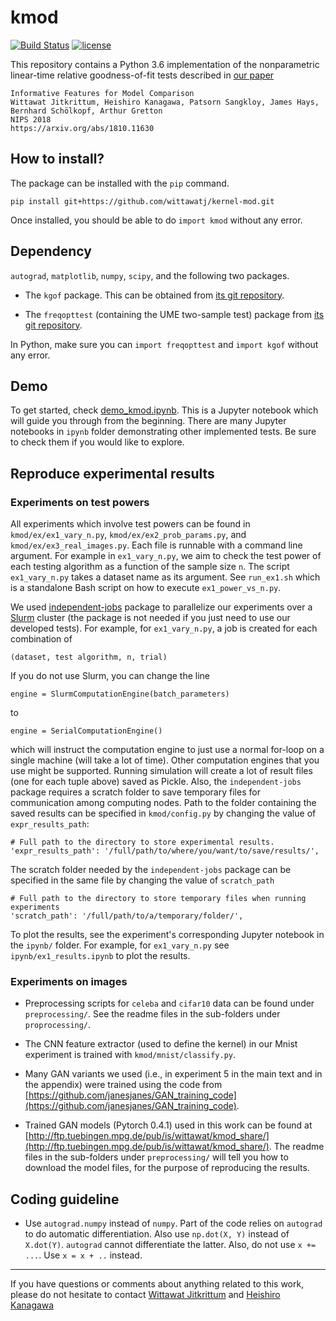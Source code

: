 # kmod

[![Build Status](https://travis-ci.com/wittawatj/kmod.svg?token=yWUaYGwontVUwf9G8fLY&branch=master)](https://travis-ci.com/wittawatj/kmod)
[![license](https://img.shields.io/github/license/mashape/apistatus.svg)](https://github.com/wittawatj/kernel-mod/blob/master/LICENSE)

This repository contains a Python 3.6 implementation of the nonparametric
linear-time relative goodness-of-fit tests described in [our paper](https://arxiv.org/abs/1810.11630)

    Informative Features for Model Comparison
    Wittawat Jitkrittum, Heishiro Kanagawa, Patsorn Sangkloy, James Hays, Bernhard Schölkopf, Arthur Gretton
    NIPS 2018
    https://arxiv.org/abs/1810.11630

## How to install?

The package can be installed with the `pip` command.

    pip install git+https://github.com/wittawatj/kernel-mod.git

Once installed, you should be able to do `import kmod` without any error.


## Dependency

`autograd`, `matplotlib`, `numpy`, `scipy`, and the following two packages.

* The `kgof` package. This can be obtained from [its git
  repository](https://github.com/wittawatj/kernel-gof).

* The `freqopttest` (containing the UME two-sample test) package
  from  [its git repository](https://github.com/wittawatj/interpretable-test).

 In Python, make sure you can `import freqopttest` and `import kgof` without
   any error.


## Demo

To get started, check
[demo_kmod.ipynb](https://github.com/wittawatj/kernel-mod/blob/master/ipynb/demo_kmod.ipynb).
This is a Jupyter notebook which will guide you through from the beginning.
There are many Jupyter notebooks in `ipynb` folder demonstrating other
implemented tests. Be sure to check them if you would like to explore.


## Reproduce experimental results


### Experiments on test powers

All experiments which involve test powers can be found in
`kmod/ex/ex1_vary_n.py`, `kmod/ex/ex2_prob_params.py`, and
`kmod/ex/ex3_real_images.py`. Each file is runnable with a command line
argument. For example in
`ex1_vary_n.py`, we aim to check the test power of each testing algorithm
as a function of the sample size `n`. The script `ex1_vary_n.py` takes a
dataset name as its argument. See `run_ex1.sh` which is a standalone Bash
script on how to execute  `ex1_power_vs_n.py`.

We used [independent-jobs](https://github.com/wittawatj/independent-jobs)
package to parallelize our experiments over a
[Slurm](http://slurm.schedmd.com/) cluster (the package is not needed if you
just need to use our developed tests). For example, for
`ex1_vary_n.py`, a job is created for each combination of 

    (dataset, test algorithm, n, trial)

If you do not use Slurm, you can change the line 

    engine = SlurmComputationEngine(batch_parameters)

to 

    engine = SerialComputationEngine()

which will instruct the computation engine to just use a normal for-loop on a
single machine (will take a lot of time). Other computation engines that you
use might be supported. Running simulation will
create a lot of result files (one for each tuple above) saved as Pickle. Also, the `independent-jobs`
package requires a scratch folder to save temporary files for communication
among computing nodes. Path to the folder containing the saved results can be specified in 
`kmod/config.py` by changing the value of `expr_results_path`:

    # Full path to the directory to store experimental results.
    'expr_results_path': '/full/path/to/where/you/want/to/save/results/',

The scratch folder needed by the `independent-jobs` package can be specified in the same file
by changing the value of `scratch_path`

    # Full path to the directory to store temporary files when running experiments
    'scratch_path': '/full/path/to/a/temporary/folder/',

To plot the results, see the experiment's corresponding Jupyter notebook in the
`ipynb/` folder. For example, for `ex1_vary_n.py` see
`ipynb/ex1_results.ipynb` to plot the results.

### Experiments on images

* Preprocessing scripts for `celeba` and `cifar10` data can be found under
  `preprocessing/`.  See the readme files in the sub-folders under `proprocessing/`.

* The CNN feature extractor (used to define the kernel) in our Mnist experiment
  is trained with `kmod/mnist/classify.py`.
 
* Many GAN variants we used (i.e., in experiment 5 in the main text and in the
  appendix) were trained using the code from
  [https://github.com/janesjanes/GAN_training_code](https://github.com/janesjanes/GAN_training_code).

* Trained GAN models (Pytorch 0.4.1) used in this work can be found at
  [http://ftp.tuebingen.mpg.de/pub/is/wittawat/kmod_share/](http://ftp.tuebingen.mpg.de/pub/is/wittawat/kmod_share/).
  The readme files in the sub-folders under `preprocessing/` will tell you how
  to download the model files, for the purpose of reproducing the results.

## Coding guideline

* Use `autograd.numpy` instead of `numpy`. Part of the code relies on
  `autograd` to do automatic differentiation. Also use `np.dot(X, Y)` instead
  of `X.dot(Y)`. `autograd` cannot differentiate the latter. Also, do not use
  `x += ...`.  Use `x = x + ..` instead.


---------------

If you have questions or comments about anything related to this work, please
do not hesitate to contact [Wittawat Jitkrittum](http://wittawat.com) and
    [Heishiro Kanagawa](heishirok@gatsby.ucl.ac.uk)

